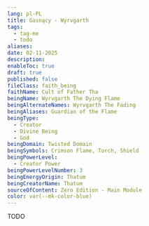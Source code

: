 ```yaml
---
lang: pl-PL
title: Gasnący - Wyrvgarth
tags:
  - tag-me
  - todo
aliases: 
date: 02-11-2025
description: 
enableToc: true
draft: true
published: false
fileClass: faith_being
faithName: Cult of Father Tha
beingName: Wyrvgarth The Dying Flame
beingAlternateNames: Wyrvgarth The Fading
beingAliases: Guardian of the Flame
beingType:
  - Creator
  - Divine Being
  - God
beingDomain: Twisted Domain
beingSymbols: Crimson Flame, Torch, Shield
beingPowerLevel:
  - Creator Power
beingPowerLevelNumber: 3
beingEnergyOrigin: Thatum
beingCreatorName: Thatum
sourceOfContent: Zero Edition - Main Module
color: var(--mk-color-blue)
---
```


TODO
